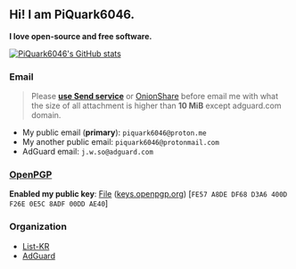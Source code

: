 ## Hi! I am PiQuark6046.
**I love open-source and free software.**

[![PiQuark6046's GitHub stats](https://github-readme-stats.vercel.app/api?username=piquark6046&theme=dark)](https://github.com/anuraghazra/github-readme-stats)
### Email
> Please **[use Send service](https://send.vis.ee)** or [OnionShare](https://onionshare.org/) before email me with what the size of all attachment is higher than **10 MiB** except adguard.com domain.
* My public email (**primary**): `piquark6046@proton.me` 
* My another public email: `piquark6046@protonmail.com`
* AdGuard email: `j.w.so@adguard.com`

### [OpenPGP](https://www.openpgp.org)
**Enabled my public key**: [File](https://github.com/piquark6046/piquark6046/blob/master/OpenPGP/PiQuark6046_0x00DDAE40_public.asc) ([keys.openpgp.org](https://keys.openpgp.org/vks/v1/by-fingerprint/FE57A8DEDF68D3A6400DF26E0E5C8ADF00DDAE40)) [`FE57 A8DE DF68 D3A6 400D F26E 0E5C 8ADF 00DD AE40`]

### Organization
* [List-KR](https://github.com/List-KR)
* [AdGuard](https://github.com/AdguardTeam)